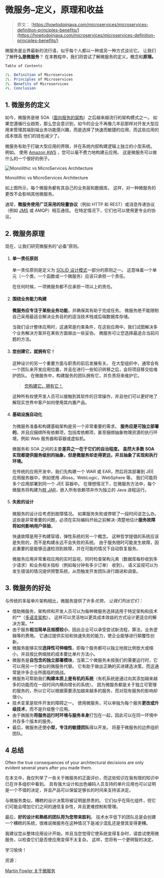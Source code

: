 # 微服务–定义，原理和收益

> 原文： [https://howtodoinjava.com/microservices/microservices-definition-principles-benefits/](https://howtodoinjava.com/microservices/microservices-definition-principles-benefits/)

微服务是业界最新的流行语，似乎每个人都以一种或另一种方式谈论它。 让我们了解**什么是微服务**？ 在本教程中，我们将尝试了解微服务的定义，概念和**原理。**

```java
Table of Contents

1\. Definition of Microservices
2\. Principles of Microservices
3\. Benefits of Microservices
4\. Conclusion
```

## 1\. 微服务的定义

如今，微服务是继 SOA（[面向服务的架构](https://en.wikipedia.org/wiki/Service-oriented_architecture)）之后越来越流行的架构模式之一。 如果您遵循行业趋势，那么您会意识到，如今的企业不再像几年前那样对开发大型应用来管理其端到端业务功能感兴趣，而是选择了快速而敏捷的应用，而这些应用的成本很高 他们的钱也减少了。

微服务有助于打破大型应用的界限，并在系统内部构建逻辑上独立的小型系统。 例如。 使用 [Amazon AWS](https://aws.amazon.com/) ，您可以毫不费力地构建云应用。 这是微服务可以做什么的一个很好的例子。

![Monolithic vs MicroServices Architecture](img/c1e79c41c5e5ffacfd75af0db76ef8cb.png)

Monolithic vs MicroServices Architecture



如上图所示，每个微服务都有其自己的业务层和数据库。 这样，对一种微服务的更改不会影响其他微服务。

通常，**微服务使用广泛采用的轻量协议**（例如 HTTP 和 REST）或消息传递协议（例如 [JMS](https://howtodoinjava.com/jms/jms-java-message-service-tutorial/) 或 AMQP）相互通信。 在特定情况下，它们也可以使用更专业的协议。

## 2\. 微服务原理

现在，让我们研究微服务的“必备”原则。

1.  #### 单一责任原则

    单一责任原则是定义为 [SOLID 设计模式](//howtodoinjava.com/best-practices/5-class-design-principles-solid-in-java/#SRP)一部分的原则之一。 这意味着一个单元（一个类，一个函数或一个微服务）应该只承担一个责任。

    在任何时候，一项微服务都不应承担一项以上的责任。

2.  #### 围绕业务能力构建

    **微服务应专注于某些业务功能**，并确保其有助于完成任务。 微服务绝不能限制自己采用最适合解决业务目的的适当技术栈或后端数据库存储。

    当我们设计整体应用时，这通常是约束条件，在这些应用中，我们试图解决多个业务解决方案并在某些方面做出一些妥协。 微服务可让您选择最适合当前问题的方法。

3.  #### 您创建它，就拥有它！

    这种设计的另一个重要方面与职责的前后发展有关。 在大型组织中，通常会有一个团队来开发应用位置，并且在进行一些知识转移之后，会将项目移交给维护团队。 在微服务中，构建服务的团队拥有它，并负责将来维护它。

    > [您构建它，拥有它！](https://aronatkins.github.io/2014/12/23/you-build-it-you-own-it.html)

    这种所有权使开发人员可以接触到其软件的日常操作，并且他们可以更好地了解现实世界中客户如何使用其内置产品。

4.  #### 基础设施自动化

    为微服务准备和构建基础架构是另一个非常重要的需求。 **服务应是可独立部署的**，并且应捆绑所有依赖项，包括库依赖项，甚至捆绑抽象物理资源的执行环境，例如 Web 服务器和容器或虚拟机。

    微服务和 SOA 之间的主要**差异之一在于它们的自治程度。 虽然大多数 SOA 实现都提供服务级别的抽象，但是微服务却走得更远，并且抽象了实现和执行环境。**

    在传统的应用开发中，我们先构建一个 WAR 或 EAR，然后将其部署到 JEE 应用服务器中，例如使用 JBoss，WebLogic，WebSphere 等。 我们可能将多个应用部署到同一个 JEE 容器中。 在理想情况下，在微服务方法中，每个微服务将构建为[胖 JAR](//howtodoinjava.com/maven/maven-shade-plugin-create-uberfat-jar-example/)，嵌入所有依赖项并作为独立的 Java 进程运行。

5.  #### 失败的设计

    微服务的设计应考虑到故障情况。 如果服务失败或停顿了一段时间该怎么办。 这些是非常重要的问题，必须在实际编码开始之前解决-清楚地估计**服务故障将如何影响用户体验**。

    快速故障是用于构建容错，弹性系统的另一个概念。 这种哲学提倡的系统应该是失败的，而不是构建永远不会失败的系统。 由于服务随时可能发生故障，因此重要的是能够迅速检测到故障，并在可能的情况下自动恢复服务。

    微服务应用非常重视应用的实时监视，同时检查架构元素（数据库每秒收到多少请求）和业务相关指标（例如每分钟有多少订单） 收到）。 语义监视可以为发生错误的情况提供预警系统，从而触发开发团队进行跟进和调查。

## 3\. 微服务的好处

与传统的多层单片架构相比，微服务提供了许多*优势。 让我们列出它们：*

*   借助微服务，架构师和开发人员可以为每种微服务选择适用于特定架构和技术的**（[多语言架构](https://www.infoq.com/articles/paradigm-based-polyglot-prog)）。 这样可以灵活地以更具成本效益的方式设计更适合的解决方案。**
*   由于服务**相当简单且规模较小**，因此企业可以承受尝试新流程，算法，业务逻辑等的费用。 它通过提供实验和快速失败的能力，使企业能够进行颠覆性创新。
*   微服务能够实现**选择性可伸缩性**，即每个服务都可以独立地按比例放大或缩小，并且按比例缩放的成本要比单片方法小。
*   微服务是**自包含的独立部署模块**，当第二个微服务未按我们的需要运行时，它可以用另一个类似的微服务代替。 它有助于做出正确的买进建造决策，而这通常是许多企业所面临的挑战。
*   微服务可帮助我们**构建本质上是有机的系统**（有机系统是通过向其添加越来越多的功能而在一段时间内横向增长的系统）。 因为微服务都是关于独立可管理的服务的，所以它可以根据需要添加越来越多的服务，而对现有服务的影响却很小。
*   技术变革是软件开发的障碍之一。 使用微服务，可以单独为每个服务**更改或升级技术**，而不是升级整个应用。
*   由于微服务**将服务运行时环境与服务本身**打包在一起，因此可以在同一环境中共存多个版本的服务。
*   最后，微服务还使**小型，专注的敏捷团队**得以开发。 将基于微服务的边界组织团队。

## 4 总结

Often the true consequences of your architectural decisions are only evident several years after you made them.

在本文中，我仅列举了一些关于微服务的正面评价，而这些知识在我有限的知识中已在许多组织中看到。 具有强大设计和出色编码人员支持的单片应用也可以证明是一个不错的决定，并且产品可以保留足够长的时间来支持该决定。

与微服务类似，糟糕的设计决策将被证明是昂贵的。 它们似乎在简化组件，但它们可能会增加它们之间的通信复杂性，并且更难控制和管理。

最后，**好的设计和熟练的团队将为您带来胜利**。 技术水平低下的团队总是会创建一个糟糕的系统，很难说微服务在这种情况下是减少混乱还是使其变得更糟。

我建议您从整体应用设计开始，并且当您觉得它使系统变得复杂时，请尝试使用微服务，以检查它们是否使应用变得不太复杂。 这样，您将有一个更明智的决定。

学习愉快！

资源：

[Martin Fowler 关于微服务](http://martinfowler.com/articles/microservices.html)